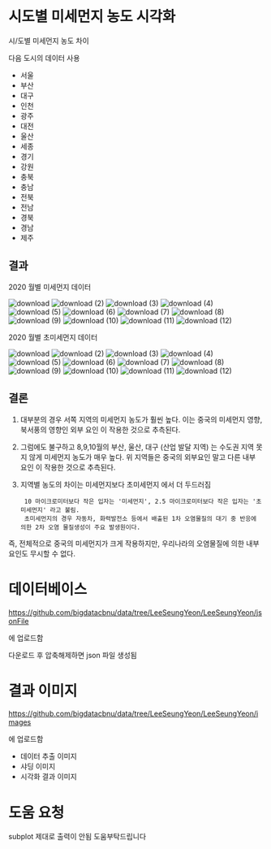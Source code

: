 # 시도별 미세먼지 농도 시각화
시/도별 미세먼지 농도 차이

다음 도시의 데이터 사용
* 서울
* 부산
* 대구
* 인천
* 광주
* 대전
* 울산
* 세종
* 경기
* 강원
* 충북
* 충남
* 전북
* 전남
* 경북
* 경남
* 제주

## 결과

2020 월별 미세먼지 데이터

![download](https://user-images.githubusercontent.com/50094894/121997842-f06fdd80-cde5-11eb-9938-7bcfcb184589.png)
![download (2)](https://user-images.githubusercontent.com/50094894/121997806-e9e16600-cde5-11eb-8919-0753261f69e5.png)
![download (3)](https://user-images.githubusercontent.com/50094894/121997811-ebab2980-cde5-11eb-9502-c610511d625f.png)
![download (4)](https://user-images.githubusercontent.com/50094894/121997821-ec43c000-cde5-11eb-9fca-5efaccd6e1e4.png)
![download (5)](https://user-images.githubusercontent.com/50094894/121997827-ed74ed00-cde5-11eb-8eee-823c889c353a.png)
![download (6)](https://user-images.githubusercontent.com/50094894/121997831-ee0d8380-cde5-11eb-9901-73c14e2c7715.png)
![download (7)](https://user-images.githubusercontent.com/50094894/121997835-ee0d8380-cde5-11eb-8015-742da21f552d.png)
![download (8)](https://user-images.githubusercontent.com/50094894/121997836-eea61a00-cde5-11eb-8d72-adf481e8186c.png)
![download (9)](https://user-images.githubusercontent.com/50094894/121997837-ef3eb080-cde5-11eb-9076-3b576c844171.png)
![download (10)](https://user-images.githubusercontent.com/50094894/121997839-ef3eb080-cde5-11eb-8f09-d1443a02b33e.png)
![download (11)](https://user-images.githubusercontent.com/50094894/121997840-efd74700-cde5-11eb-90fb-f1e842f9f660.png)
![download (12)](https://user-images.githubusercontent.com/50094894/121997841-efd74700-cde5-11eb-93f7-1c7a9065f76a.png)

2020 월별 초미세먼지 데이터

![download](https://user-images.githubusercontent.com/50094894/121998227-86a40380-cde6-11eb-8aed-175106361526.png)
![download (2)](https://user-images.githubusercontent.com/50094894/121998207-8277e600-cde6-11eb-88de-a7e9fc2a437c.png)
![download (3)](https://user-images.githubusercontent.com/50094894/121998210-83a91300-cde6-11eb-8bf2-e223f8e88e0f.png)
![download (4)](https://user-images.githubusercontent.com/50094894/121998211-83a91300-cde6-11eb-8170-daa86aca4158.png)
![download (5)](https://user-images.githubusercontent.com/50094894/121998212-8441a980-cde6-11eb-8a77-40c75f04e357.png)
![download (6)](https://user-images.githubusercontent.com/50094894/121998213-8441a980-cde6-11eb-8739-eb45f5fc4876.png)
![download (7)](https://user-images.githubusercontent.com/50094894/121998215-84da4000-cde6-11eb-80a2-c6ed93487ff7.png)
![download (8)](https://user-images.githubusercontent.com/50094894/121998217-84da4000-cde6-11eb-9e3a-04b41a9130b2.png)
![download (9)](https://user-images.githubusercontent.com/50094894/121998219-8572d680-cde6-11eb-9582-3472ffc78a10.png)
![download (10)](https://user-images.githubusercontent.com/50094894/121998221-8572d680-cde6-11eb-9249-c81ce6f5c3d9.png)
![download (11)](https://user-images.githubusercontent.com/50094894/121998222-860b6d00-cde6-11eb-994b-b8557723f4c5.png)
![download (12)](https://user-images.githubusercontent.com/50094894/121998224-86a40380-cde6-11eb-85c7-cb597e06420d.png)


## 결론

1. 대부분의 경우 서쪽 지역의 미세먼지 농도가 훨씬 높다.
이는 중국의 미세먼지 영향, 북서풍의 영향인 외부 요인 이 작용한 것으로 추측된다.

2. 그럼에도 불구하고 8,9,10월의 부산, 울산, 대구 (산업 발달 지역) 는 수도권 지역 못지 않게 미세먼지 농도가 매우 높다.
위 지역들은 중국의 외부요인 말고 다른 내부 요인 이 작용한 것으로 추측된다.

3. 지역별 농도의 차이는 미세먼지보다 초미세먼지 에서 더 두드러짐

        10 마이크로미터보다 작은 입자는 '미세먼지', 2.5 마이크로미터보다 작은 입자는 '초미세먼지' 라고 불림.
        초미세먼지의 경우 자동차, 화력발전소 등에서 배출된 1차 오염물질의 대기 중 반응에 의한 2차 오염 물질생성이 주요 발생원이다.

즉, 전체적으로 중국의 미세먼지가 크게 작용하지만, 우리나라의 오염물질에 의한 내부 요인도 무시할 수 없다.



# 데이터베이스
https://github.com/bigdatacbnu/data/tree/LeeSeungYeon/LeeSeungYeon/jsonFile

에 업로드함

다운로드 후 압축해제하면 json 파일 생성됨


# 결과 이미지
https://github.com/bigdatacbnu/data/tree/LeeSeungYeon/LeeSeungYeon/images

에 업로드함

* 데이터 추출 이미지
* 샤딩 이미지
* 시각화 결과 이미지

# 도움 요청
subplot 제대로 출력이 안됨
도움부탁드립니다
